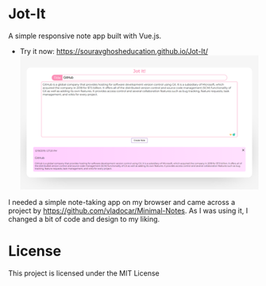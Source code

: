 # Jot-It
A simple responsive note app built with Vue.js.
- Try it now: https://souravghosheducation.github.io/Jot-It/
![Image of Preview](https://github.com/Souravghosheducation/Jot-It/blob/master/preview.png)

I needed a simple note-taking app on my browser and came across a project by https://github.com/vladocar/Minimal-Notes. As I was using it, I changed a bit of code and design to my liking.

# License
This project is licensed under the MIT License
